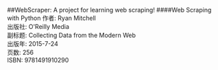 ##WebScraper: A project for learning web scraping!
####Web Scraping with Python
作者: Ryan Mitchell  
出版社: O'Reilly Media  
副标题: Collecting Data from the Modern Web  
出版年: 2015-7-24  
页数: 256  
ISBN: 9781491910290